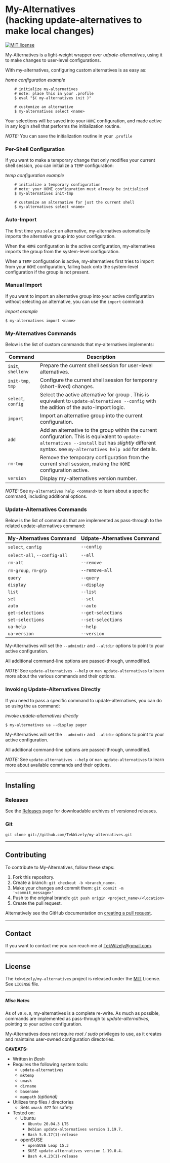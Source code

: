 # My-Alternatives<br/>(hacking update-alternatives to make local changes)
[![MIT license](https://img.shields.io/badge/License-MIT-green.svg)](https://github.com/tekwizely/pre-commit-golang/blob/master/LICENSE)

My-Alternatives is a light-weight wrapper over _udpate-alternatives_, using it to make changes to user-level configurations.

With my-alternatives, configuring custom alternatives is as easy as:

_home configuration example_
```shell
    # initialize my-alternatives
    # note: place this in your .profile
    $ eval "$( my-alternatives init )"

    # customize an alternative
    $ my-alternatives select <name>
```

Your selections will be saved into your `HOME` configuration, and made active in any login shell that performs the initialization routine.

*NOTE:* You can save the initialization routine in your `.profile`

### Per-Shell Configuration

If you want to make a temporary change that only modifies your current shell session, you can initialize a `TEMP` configuration:

_temp configuration example_
```shell
    # initialize a temporary configuration
    # note: your HOME configuration must already be initialized
    $ my-alternatives init-tmp

    # customize an alternative for just the current shell
    $ my-alternatives select <name>
```

### Auto-Import

The first time you `select` an alternative, my-alternatives automatically imports the alternative group into your configuration.

When the `HOME` configuration is the active configuration, my-alternatives imports the group from the system-level configuration.

When a `TEMP` configuration is active, my-alternatives first tries to import from your `HOME` configuration, falling back onto the system-level configuration if the group is not present.


### Manual Import

If you want to import an alternative group into your active configuration without selecting an alternative, you can use the `import` command:

_import example_
```shell
$ my-alternatives import <name>
```

### My-Alternatives Commands

Below is the list of custom commands that my-alternatives implements:

| Command            | Description 
|--------------------|------------
| `init`, `shellenv` | Prepare the current shell session for user-level alternatives.
| `init-tmp`, `tmp`  | Configure the current shell session for temporary (short-lived) changes.
| `select`, `config` | Select the active alternative for group <name>.  This is equivalent to `update-alternatives --config` with the adition of the auto-import logic.
| `import`           | Import an alternative group <name> into the current configuration.
| `add`              | Add an alternative to the group <name> within the current configuration.  This is equivalent to `update-alternatives --install` but has _slightly_ different syntax.  see `my-alternatives help add` for details.
| `rm-tmp`           | Remove the temporary configuration from the current shell session, making the `HOME` configuration active.
| `version`          | Display my-alternatives version number.

*NOTE:* See `my-alternatives help <command>` to learn about a specific command, including additional options.

### Update-Alternatives Commands

Below is the list of commands that are implemented as pass-through to the related update-alternatives command:

| My-Alternatives Command | Udpate-Alternatives Command
|-------------------------|----------------------------
| `select`, `config`      | `--config`
| `select-all`, `--config-all` | `--all`
| `rm-alt`                | `--remove`
| `rm-group`, `rm-grp`    | `--remove-all`
| `query`                 | `--query`
| `display`               | `--display`
| `list`                  | `--list`
| `set`                   | `--set`
| `auto`                  | `--auto`
| `get-selections`        | `--get-selections`
| `set-selections`        | `--set-selections`
| `ua-help`               | `--help`
| `ua-version`            | `--version` 

My-Alternatives will set the `--admindir` and `--altdir` options to point to your active configuration.

All additional command-line options are passed-through, unmodified.

*NOTE:* See `update-alternatives --help` or `man update-alternatives` to learn more about the various commands and their options.

### Invoking Update-Alternatives Directly

If you need to pass a specific command to update-alternatives, you can do so using the `ua` command:

_invoke update-alternatives directly_
```shell
$ my-alternatives ua --display pager
```

My-Alternatives will set the `--admindir` and `--altdir` options to point to your active configuration.

All additional command-line options are passed-through, unmodified.

*NOTE:* See `update-alternatives --help` or `man update-alternatives` to learn more about available commands and their options.

-------------
## Installing

### Releases

See the [Releases](https://github.com/TekWizely/my-alternatives/releases) page for downloadable archives of versioned releases.

### Git

```
git clone git://github.com/TekWizely/my-alternatives.git
```

---------------
## Contributing

To contribute to My-Alternatives, follow these steps:

1. Fork this repository.
2. Create a branch: `git checkout -b <branch_name>`.
3. Make your changes and commit them: `git commit -m '<commit_message>'`
4. Push to the original branch: `git push origin <project_name>/<location>`
5. Create the pull request.

Alternatively see the GitHub documentation on [creating a pull request](https://help.github.com/en/github/collaborating-with-issues-and-pull-requests/creating-a-pull-request).

----------
## Contact

If you want to contact me you can reach me at TekWizely@gmail.com.

----------
## License

The `tekwizely/my-alternatives` project is released under the [MIT](https://opensource.org/licenses/MIT) License.  See `LICENSE` file.

----------------
##### Misc Notes

As of `v0.6.0`, my-alternatives is a complete re-write.  As much as possible, commands are implemented as pass-through to _update-alternatives_, pointing to your active configuration.

My-Alternatives does not require _root / sudo_ privileges to use, as it creates and maintains user-owned configuration directories.

**CAVEATS:**
- Written in _Bash_
- Requires the following system tools:
  - `update-alternatives`
  - `mktemp`
  - `umask`
  - `dirname`
  - `basename`
  - `manpath` _(optional)_
- Utilizes tmp files / directories
  - Sets `umask 077` for safety
- Tested on:
  - Ubuntu
    - `Ubuntu 20.04.3 LTS`
    - `Debian update-alternatives version 1.19.7.`
    - `Bash 5.0.17(1)-release`
  - openSUSE
    - `openSUSE Leap 15.3`
    - `SUSE update-alternatives version 1.19.0.4.`
    - `Bash 4.4.23(1)-release`
